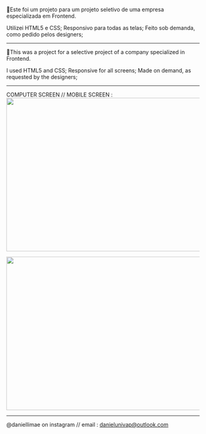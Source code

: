 📢Este foi um projeto para um projeto seletivo de uma empresa especializada em Frontend.

Utilizei HTML5 e CSS;
Responsivo para todas as telas;
Feito sob demanda, como pedido pelos designers;

---------------------------------------------------

📢This was a project for a selective project of a company specialized in Frontend.

I used HTML5 and CSS;
Responsive for all screens;
Made on demand, as requested by the designers;

-----------------------------------------------

COMPUTER SCREEN // MOBILE SCREEN :
<img src="https://media.giphy.com/media/28QCZN6ylVU2UmWOBD/giphy.gif" width="800" height="400" />


<img src="https://media.giphy.com/media/5U2iiDTawxVCgjE4UJ/giphy.gif" width="800" height="400" />

--------------------------------------------------


@daniellimae on instagram //
email : danielunivap@outlook.com

